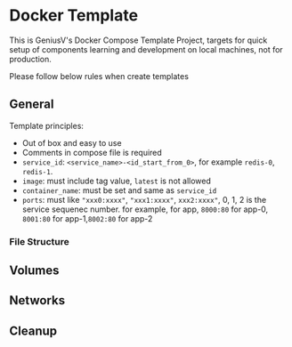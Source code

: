 # Docker Template

This is GeniusV's Docker Compose Template Project, targets for quick setup of components learning and development on local
machines, not for production.

Please follow below rules when create templates

## General

Template principles:
- Out of box and easy to use
- Comments in compose file is required
- `service_id`: `<service_name>-<id_start_from_0>`, for example `redis-0`, `redis-1`.
- `image`: must include tag value, `latest` is not allowed
- `container_name`: must be set and same as `service_id`
- `ports`: must like `"xxx0:xxxx"`, `"xxx1:xxxx"`, `xxx2:xxxx"`, 0, 1, 2 is the service sequenec number.
    for example, for app, `8000:80` for app-0, `8001:80` for app-1,`8002:80` for app-2

### File Structure


## Volumes

## Networks

## Cleanup




